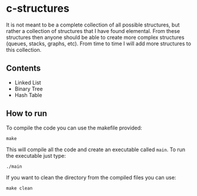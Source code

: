 # c-structures

It is not meant to be a complete collection of all possible structures, but rather a collection of structures that I have found elemental. From these structures then anyone should be able to create more complex structures (queues, stacks, graphs, etc).
From time to time I will add more structures to this collection.

## Contents
* Linked List
* Binary Tree
* Hash Table

## How to run
To compile the code you can use the makefile provided:
```
make
```
This will compile all the code and create an executable called `main`. To run the executable just type:
```bash
./main
```

If you want to clean the directory from the compiled files you can use:
```
make clean
```